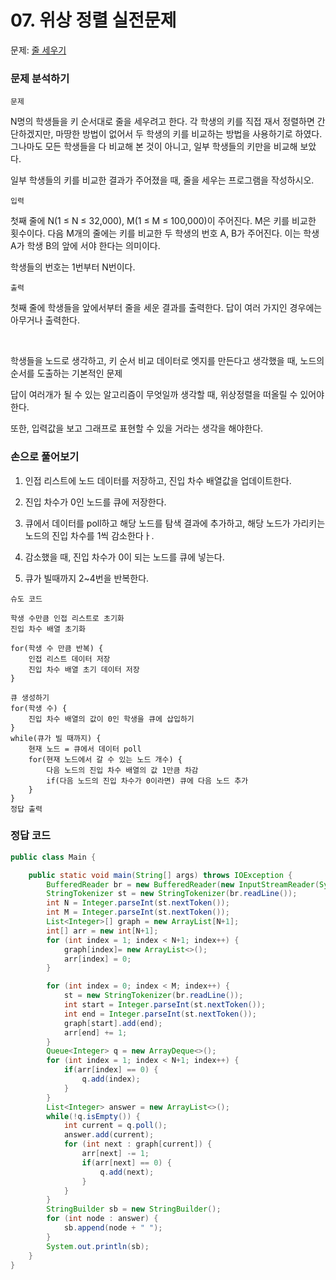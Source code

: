 # 07. 위상 정렬 실전문제

문제: [줄 세우기](https://www.acmicpc.net/problem/2252)

### 문제 분석하기

`문제`

N명의 학생들을 키 순서대로 줄을 세우려고 한다. 각 학생의 키를 직접 재서 정렬하면 간단하겠지만, 마땅한 방법이 없어서 두 학생의 키를 비교하는 방법을 사용하기로 하였다. 그나마도 모든 학생들을 다 비교해 본 것이 아니고, 일부 학생들의 키만을 비교해 보았다.

일부 학생들의 키를 비교한 결과가 주어졌을 때, 줄을 세우는 프로그램을 작성하시오.

`입력`

첫째 줄에 N(1 ≤ N ≤ 32,000), M(1 ≤ M ≤ 100,000)이 주어진다. M은 키를 비교한 횟수이다. 다음 M개의 줄에는 키를 비교한 두 학생의 번호 A, B가 주어진다. 이는 학생 A가 학생 B의 앞에 서야 한다는 의미이다.

학생들의 번호는 1번부터 N번이다.

`출력`

첫째 줄에 학생들을 앞에서부터 줄을 세운 결과를 출력한다. 답이 여러 가지인 경우에는 아무거나 출력한다.

<br>

학생들을 노드로 생각하고, 키 순서 비교 데이터로 엣지를 만든다고 생각했을 때, 노드의 순서를 도출하는 기본적인 문제

답이 여러개가 될 수 있는 알고리즘이 무엇일까 생각할 때, 위상정렬을 떠올릴 수 있어야한다. 

또한, 입력값을 보고 그래프로 표현할 수 있을 거라는 생각을 해야한다.

### 손으로 풀어보기

1. 인접 리스트에 노드 데이터를 저장하고, 진입 차수 배열값을 업데이트한다.

2. 진입 차수가 0인 노드를 큐에 저장한다.

3. 큐에서 데이터를 poll하고 해당 노드를 탐색 결과에 추가하고, 해당 노드가 가리키는 노드의 진입 차수를 1씩 감소한다ㅏ.

4. 감소했을 때, 진입 차수가 0이 되는 노드를 큐에 넣는다.

5. 큐가 빌때까지 2~4번을 반복한다.

`슈도 코드`

```
학생 수만큼 인접 리스트로 초기화
진입 차수 배열 초기화

for(학생 수 만큼 반복) {
    인접 리스트 데이터 저장
    진입 차수 배열 초기 데이터 저장
}

큐 생성하기
for(학생 수) {
    진입 차수 배열의 값이 0인 학생을 큐에 삽입하기
}
while(큐가 빌 때까지) {
    현재 노드 = 큐에서 데이터 poll
    for(현재 노드에서 갈 수 있는 노드 개수) {
        다음 노드의 진입 차수 배열의 값 1만큼 차감
        if(다음 노드의 진입 차수가 0이라면) 큐에 다음 노드 추가
    }
}
정답 출력
```

### 정답 코드

```java
public class Main {

    public static void main(String[] args) throws IOException {
        BufferedReader br = new BufferedReader(new InputStreamReader(System.in));
        StringTokenizer st = new StringTokenizer(br.readLine());
        int N = Integer.parseInt(st.nextToken());
        int M = Integer.parseInt(st.nextToken());
        List<Integer>[] graph = new ArrayList[N+1];
        int[] arr = new int[N+1];
        for (int index = 1; index < N+1; index++) {
            graph[index]= new ArrayList<>();
            arr[index] = 0;
        }

        for (int index = 0; index < M; index++) {
            st = new StringTokenizer(br.readLine());
            int start = Integer.parseInt(st.nextToken());
            int end = Integer.parseInt(st.nextToken());
            graph[start].add(end);
            arr[end] += 1;
        }
        Queue<Integer> q = new ArrayDeque<>();
        for (int index = 1; index < N+1; index++) {
            if(arr[index] == 0) {
                q.add(index);
            }
        }
        List<Integer> answer = new ArrayList<>();
        while(!q.isEmpty()) {
            int current = q.poll();
            answer.add(current);
            for (int next : graph[current]) {
                arr[next] -= 1;
                if(arr[next] == 0) {
                    q.add(next);
                }
            }
        }
        StringBuilder sb = new StringBuilder();
        for (int node : answer) {
            sb.append(node + " ");
        }
        System.out.println(sb);
    }
}
```
